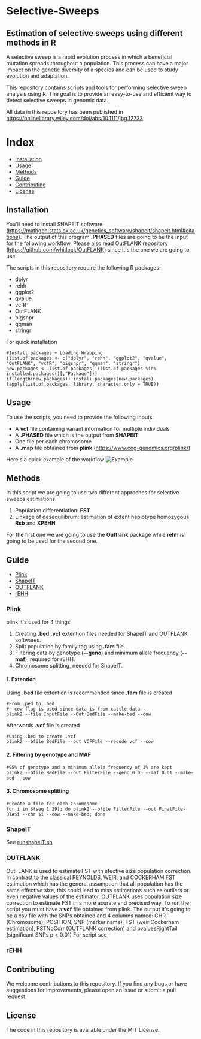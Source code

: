 # Selective-Sweeps
## Estimation of selective sweeps using different methods in R

A selective sweep is a rapid evolution process in which a beneficial mutation spreads throughout a population. This process can have a major impact on the genetic diversity of a species and can be used to study evolution and adaptation.

This repository contains scripts and tools for performing selective sweep analysis using R. The goal is to provide an easy-to-use and efficient way to detect selective sweeps in genomic data.

All data in this repository has been published in https://onlinelibrary.wiley.com/doi/abs/10.1111/jbg.12733

# Index
- [Installation](#installation)
- [Usage](#usage)
- [Methods](#methods)
- [Guide](#guide)
- [Contributing](#contributing)
- [License](#license)

## Installation
You'll need to install SHAPEIT software (https://mathgen.stats.ox.ac.uk/genetics_software/shapeit/shapeit.html#citations). The output of this program **.PHASED** files are going to be the input for the following workflow. Please also read OutFLANK repository (https://github.com/whitlock/OutFLANK) since it's the one we are going to use.

The scripts in this repository require the following R packages:
* dplyr
* rehh
* ggplot2
* qvalue
* vcfR
* OutFLANK
* bigsnpr
* qqman
* stringr

For quick installation
```{r}
#Install packages + Loading Wrapping
{list.of.packages <- c("dplyr", "rehh", "ggplot2", "qvalue", "OutFLANK", "vcfR", "bigsnpr", "qqman", "stringr")
new.packages <- list.of.packages[!(list.of.packages %in% installed.packages()[,"Package"])]
if(length(new.packages)) install.packages(new.packages)
lapply(list.of.packages, library, character.only = TRUE)}
```

## Usage
To use the scripts, you need to provide the following inputs:

* A **vcf** file containing variant information for multiple individuals
* A **.PHASED** file which is the output from **SHAPEIT**
* One file per each chromosome
* A **.map** file obtained from **plink** (https://www.cog-genomics.org/plink/)

Here's a quick example of the workflow
![Example](https://user-images.githubusercontent.com/43005715/218570525-d0a224c9-4a77-4ea6-8027-22d14b61c884.png)


## Methods
In this script we are going to use two different approches for selective sweeps estimations.
1. Population differentiation: **FST**
2. Linkage of desequilibrum: estimation of extent haplotype homozygous **Rsb** and **XPEHH**

For the first one we are going to use the **Outflank** package while **rehh** is going to be used for the second one.

## Guide
- [Plink](#plink)
- [ShapeIT](#shapeit)
- [OUTFLANK](#outflank)
- [rEHH](#rehh)

### Plink
plink it's used for 4 things
1. Creating **.bed** **.vcf** extention files needed for ShapeIT and OUTFLANK softwares.
2. Split population by family tag using **.fam** file.
3. Filtering data by genotype (**--geno**) and minimum allele frequency (**--maf**), required for rEHH.
4. Chromosome splitting, needed for ShapeIT.

#### 1. Extention
Using **.bed** file extention is recommended since **.fam** file is created 
```
#From .ped to .bed
#--cow flag is used since data is from cattle data
plink2 --file InputFile --Out BedFile --make-bed --cow 
```
Afterwards **.vcf** file is created
```
#Using .bed to create .vcf
plink2 --bfile BedFile --out VCFFile --recode vcf --cow
```

#### 2. Filtering by genotype and MAF
```
#95% of genotype and a minimum allele frequency of 1% are kept
plink2 --bfile BedFile --out FilterFile --geno 0.05 --maf 0.01 --make-bed --cow 
```

#### 3. Chromosome splitting
```
#Create a file for each Chromosome
for i in $(seq 1 29); do plink2 --bfile FilterFile --out FinalFile-BTA$i --chr $i --cow --make-bed; done
```

### ShapeIT
See [runshapeIT.sh](https://github.com/paulocecco/Selective-Sweeps/tree/main/SHAPEIT)

### OUTFLANK
OutFLANK is used to estimate FST with efective size population correction. In contrast to the classical REYNOLDS, WEIR, and COCKERHAM FST estimation which has the general assumption that all population has the same effective size, this could lead to miss estimations such as outliers or even negative values of the estimator. OUTFLANK uses population size correction to estimate FST in a more acurate and precised way.
To run the script you must have a **vcf** file obtained from plink. The output it's going to be a csv file with the SNPs obtained and 4 columns named: CHR (Chromosome), POSITION, SNP (marker name), FST (weir Cockerham estimation), FSTNoCorr (OUTFLANK correction) and pvaluesRightTail (significant SNPs p < 0.01)
For script see 

### rEHH

## Contributing
We welcome contributions to this repository. If you find any bugs or have suggestions for improvements, please open an issue or submit a pull request.

## License
The code in this repository is available under the MIT License.
